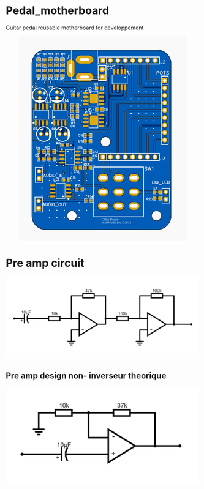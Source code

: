 # Pedal_motherboard
Guitar pedal reusable motherboard for developpement

<i align="center">
  
![PCB prototype 1](images/PCB_pedalboard_1.png)
  
</i>

# Pre amp circuit
<i align="center">
  
![preamp](images/pre-amp.PNG)
  
</i>

## Pre amp design non- inverseur theorique

<i align="center">
  
![preamp_non-inv](images/pre-amp2.png)
  
</i>
